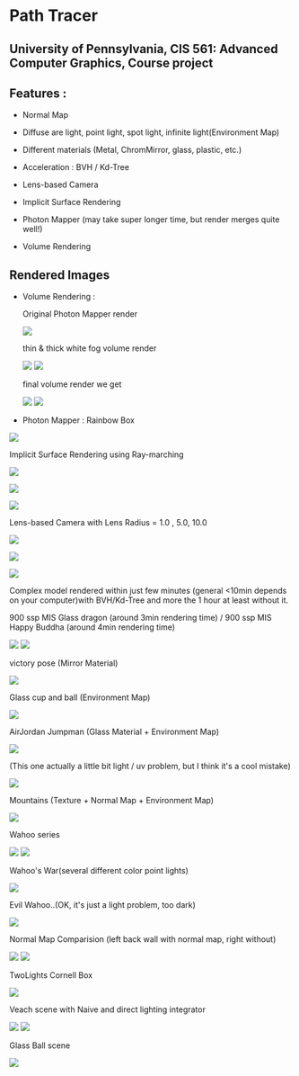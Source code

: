 Path Tracer
======================

University of Pennsylvania, CIS 561: Advanced Computer Graphics, Course project
------------


Features :
------------

- Normal Map

- Diffuse are light, point light, spot light, infinite light(Environment Map)

- Different materials (Metal, ChromMirror, glass, plastic, etc.)

- Acceleration : BVH / Kd-Tree

- Lens-based Camera

- Implicit Surface Rendering

- Photon Mapper (may take super longer time, but render merges quite well!)

- Volume Rendering



Rendered Images
------------

- Volume Rendering :

  Original Photon Mapper render

  ![](./renders/hw11_100_400SamplesPM.png)

  thin & thick white fog volume render 

  ![](./renders/hw11_rendered_images7_160000.png)  ![](./renders/hw11_rendered_images7_360000.png)  


  final volume render we get

  ![](./renders/hw11_100_400SamplesPM_thin_fog.jpg)  ![](./renders/hw11_100_400SamplesPM_heavy_fog.jpg)  





- Photon Mapper : Rainbow Box

![](./renders/hw10_61_400SamplePM.png)




Implicit Surface Rendering using Ray-marching

![](./renders/hw9_implicit_surface_62_test8.png)

![](./renders/hw9_implicit_surface_66.png)

![](./renders/hw9_implicit_surface_68_6.png)



Lens-based Camera with Lens Radius = 1.0 , 5.0, 10.0

![](./renders/hw9_thin_len_60_lensR_1.0_f_30.png)  

![](./renders/hw9_thin_len_60_lensR_5.0_f_30.png)

![](./renders/hw9_thin_len_60_lensR_10.0_f_30.png)



Complex model rendered within just few minutes (general <10min depends on your computer)with BVH/Kd-Tree and more the 1 hour at least without it.

900 ssp MIS Glass dragon (around 3min rendering time) / 900 ssp MIS Happy Buddha (around 4min rendering time)

![](./renders/hw8_accel_47_900SampleMIS_8recur.png)  ![](./renders/hw8_accel_48_900SampleMIS_8recur.png) 







victory pose (Mirror Material)

![](./renders/53_900MIS_5recur.png) 



Glass cup and ball (Environment Map)

![](./renders/hw10_69_900SampleMIS.png) 


AirJordan Jumpman (Glass Material + Environment Map)

![](./renders/63_4.png)

(This one actually a little bit light / uv problem, but I think it's a cool mistake)

![](./renders/63.png)



Mountains (Texture + Normal Map + Environment Map)

![](./renders/66.png)



Wahoo series

![](./renders/55_2.png)  ![](./renders/55.png)


Wahoo's War(several different color point lights)

![](./renders/hw10_66_900SampleMIS.png)


Evil Wahoo..(OK, it's just a light problem, too dark)

![](./renders/54_uvProblem.png)



Normal Map Comparision (left back wall with normal map, right without)

![](./renders/57_100MISWithNormalMap.png)  ![](./renders/57_100MIS.png)



TwoLights Cornell Box

![](./renders/52_5Recursion.png)



Veach scene with Naive and direct lighting integrator

![](./renders/5_900Naive_Veach.png)   ![](./renders/5_900Direct_Veach.png) 


Glass Ball scene

![](./renders/64_eta_1.5.png.png)




